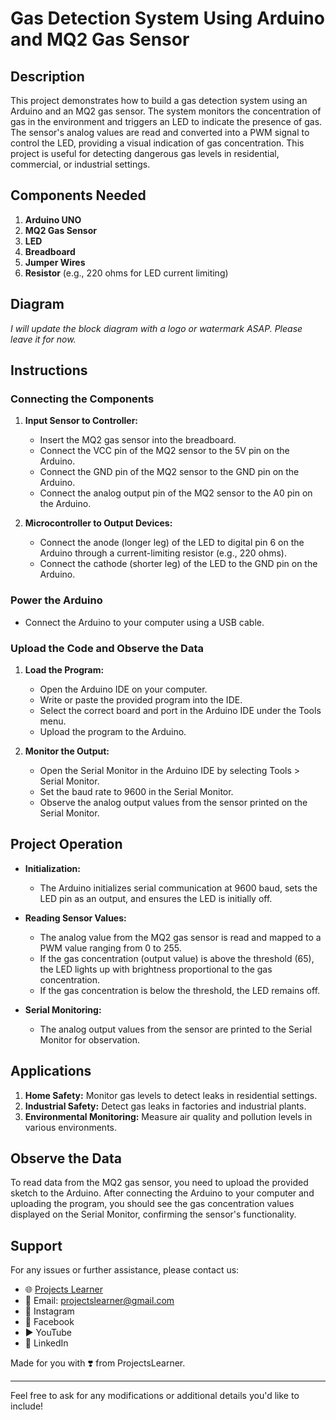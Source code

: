 # Gas Detection System Using Arduino and MQ2 Gas Sensor

## Description

This project demonstrates how to build a gas detection system using an Arduino and an MQ2 gas sensor. The system monitors the concentration of gas in the environment and triggers an LED to indicate the presence of gas. The sensor's analog values are read and converted into a PWM signal to control the LED, providing a visual indication of gas concentration. This project is useful for detecting dangerous gas levels in residential, commercial, or industrial settings.

## Components Needed

1. **Arduino UNO**
2. **MQ2 Gas Sensor**
3. **LED**
4. **Breadboard**
5. **Jumper Wires**
6. **Resistor** (e.g., 220 ohms for LED current limiting)

## Diagram

*I will update the block diagram with a logo or watermark ASAP. Please leave it for now.*

## Instructions

### Connecting the Components

1. **Input Sensor to Controller:**
   - Insert the MQ2 gas sensor into the breadboard.
   - Connect the VCC pin of the MQ2 sensor to the 5V pin on the Arduino.
   - Connect the GND pin of the MQ2 sensor to the GND pin on the Arduino.
   - Connect the analog output pin of the MQ2 sensor to the A0 pin on the Arduino.

2. **Microcontroller to Output Devices:**
   - Connect the anode (longer leg) of the LED to digital pin 6 on the Arduino through a current-limiting resistor (e.g., 220 ohms).
   - Connect the cathode (shorter leg) of the LED to the GND pin on the Arduino.

### Power the Arduino

- Connect the Arduino to your computer using a USB cable.

### Upload the Code and Observe the Data

1. **Load the Program:**
   - Open the Arduino IDE on your computer.
   - Write or paste the provided program into the IDE.
   - Select the correct board and port in the Arduino IDE under the Tools menu.
   - Upload the program to the Arduino.

2. **Monitor the Output:**
   - Open the Serial Monitor in the Arduino IDE by selecting Tools > Serial Monitor.
   - Set the baud rate to 9600 in the Serial Monitor.
   - Observe the analog output values from the sensor printed on the Serial Monitor.

## Project Operation

- **Initialization:**
  - The Arduino initializes serial communication at 9600 baud, sets the LED pin as an output, and ensures the LED is initially off.

- **Reading Sensor Values:**
  - The analog value from the MQ2 gas sensor is read and mapped to a PWM value ranging from 0 to 255.
  - If the gas concentration (output value) is above the threshold (65), the LED lights up with brightness proportional to the gas concentration.
  - If the gas concentration is below the threshold, the LED remains off.

- **Serial Monitoring:**
  - The analog output values from the sensor are printed to the Serial Monitor for observation.

## Applications

1. **Home Safety:** Monitor gas levels to detect leaks in residential settings.
2. **Industrial Safety:** Detect gas leaks in factories and industrial plants.
3. **Environmental Monitoring:** Measure air quality and pollution levels in various environments.

## Observe the Data

To read data from the MQ2 gas sensor, you need to upload the provided sketch to the Arduino. After connecting the Arduino to your computer and uploading the program, you should see the gas concentration values displayed on the Serial Monitor, confirming the sensor's functionality.

## Support

For any issues or further assistance, please contact us:

- 🌐 [Projects Learner](https://projectslearner.com)
- 📧 Email: projectslearner@gmail.com
- 📸 Instagram
- 📘 Facebook
- ▶️ YouTube
- 📘 LinkedIn

Made for you with ❣️ from ProjectsLearner.

---

Feel free to ask for any modifications or additional details you'd like to include!